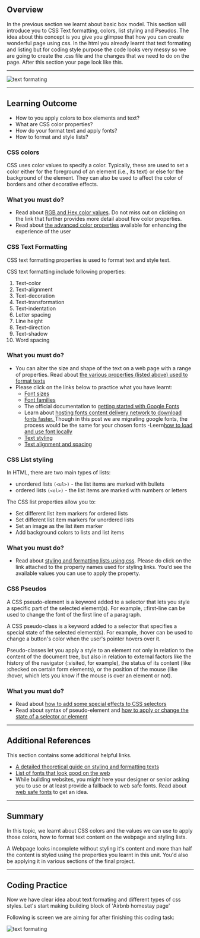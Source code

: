 ## Overview

In the previous section we learnt about basic box model. This section will introduce you to CSS Text formatting, colors, list styling and Pseudos. The idea about this concept is you give you glimpse that how you can create wonderful page using css. In the html you already learnt that text formating and listing but for coding style purpose the code looks very messy so we are going to create the .css file and the changes that we need to do on the page. After this section your page look like this.

---

![text formating](https://raw.githubusercontent.com/greyatom-school/the-minerva-project/master/FEWD/sprint_1/2.Basics_of_CSS/images/text_formating.png)

---

## Learning Outcome

- How to you apply colors to box elements and text?
- What are CSS color properties?
- How do your format text and apply fonts?
- How to format and style lists?

### CSS colors

CSS uses color values to specify a color. Typically, these are used to set a color either for the foreground of an element (i.e., its text) or else for the background of the element. They can also be used to affect the color of borders and other decorative effects.

### What you must do?

- Read about [RGB and Hex color values](https://www.htmldog.com/guides/css/beginner/colors/). Do not miss out on clicking on the link that further provides more detail about few color properties.
- Read about [the advanced color properties](https://www.htmldog.com/guides/css/advanced/colors/) available for enhancing the experience of the user

### CSS Text Formatting

CSS text formatting properties is used to format text and style text.

CSS text formatting include following properties:

1. Text-color
2. Text-alignment
3. Text-decoration
4. Text-transformation
5. Text-indentation
6. Letter spacing
7. Line height
8. Text-direction
9. Text-shadow
10. Word spacing

### What you must do?

- You can alter the size and shape of the text on a web page with a range of properties. Read about [the various properties (listed above) used to format texts](https://www.htmldog.com/guides/css/beginner/text/)
- Please click on the links below to practice what you have learnt:
  - [Font sizes](https://www.htmldog.com/examples/fontsizes/)
  - [Font families](https://www.htmldog.com/examples/fontfamilies/)
  - The official documentation to [getting started with Google Fonts](https://developers.google.com/fonts/docs/getting_started)
  - Learn about [hosting fonts content delivery network to download fonts faster. ](https://www.keycdn.com/blog/google-fonts-cdn)Though in this post we are migrating google fonts, the process would be the same for your chosen fonts
  -Leern[how to load and use font locally](https://www.pagecloud.com/blog/how-to-add-custom-fonts-to-any-website)
  - [Text styling](https://www.htmldog.com/examples/case/)
  - [Text alignment and spacing](https://www.htmldog.com/examples/textalign/)

### CSS List styling

In HTML, there are two main types of lists:

- unordered lists `(<ul>)` - the list items are marked with bullets
- ordered lists `(<ol>)` - the list items are marked with numbers or letters

The CSS list properties allow you to:

- Set different list item markers for ordered lists
- Set different list item markers for unordered lists
- Set an image as the list item marker
- Add background colors to lists and list items

### What you must do?

- Read about [styling and formatting lists using css](https://www.quackit.com/css/tutorial/css_lists.cfm). Please do click on the link attached to the property names used for styling links. You'd see the available values you can use to apply the property.

### CSS Pseudos

A CSS pseudo-element is a keyword added to a selector that lets you style a specific part of the selected element(s). For example, ::first-line can be used to change the font of the first line of a paragraph.

A CSS pseudo-class is a keyword added to a selector that specifies a special state of the selected element(s). For example, :hover can be used to change a button's color when the user's pointer hovers over it.

Pseudo-classes let you apply a style to an element not only in relation to the content of the document tree, but also in relation to external factors like the history of the navigator (:visited, for example), the status of its content (like :checked on certain form elements), or the position of the mouse (like :hover, which lets you know if the mouse is over an element or not).

### What you must do?

- Read about [how to add some special effects to CSS selectors](https://www.tutorialspoint.com/css/css_pseudo_elements.htm)
- Read about syntax of pseudo-element and [how to apply or change the state of a selector or element](https://www.tutorialspoint.com/css/css_pseudo_classes.htm)

---

## Additional References

This section contains some additional helpful links.

- [A detailed theoretical guide on styling and formatting texts ](https://developer.mozilla.org/en-US/docs/Learn/CSS/Styling_text/Fundamentals)
- [List of fonts that look good on the web](https://www.cssfontstack.com/Web-Fonts)
- While building websites, you might here your designer or senior asking you to use or at least provide a fallback to web safe fonts. Read about [web safe fonts](https://www.coffeecup.com/help/articles/what-is-a-web-safe-font/) to get an idea.

---
## Summary

In this topic, we learnt about CSS colors and the values we can use to apply those colors, how to format text content on the webpage and styling lists.

A Webpage looks incomplete without styling it's content and more than half the content is styled using the properties you learnt in this unit. You'd also be applying it in various sections of the final project.

---

## Coding Practice

Now we have clear idea about text formating and different types of css styles. Let's start making building block of 'Airbnb homestay page'

Following is screen we are aiming for after finishing this coding task:

![text formating](https://raw.githubusercontent.com/greyatom-school/the-minerva-project/master/FEWD/sprint_1/2.Basics_of_CSS/images/text_formating.png)

